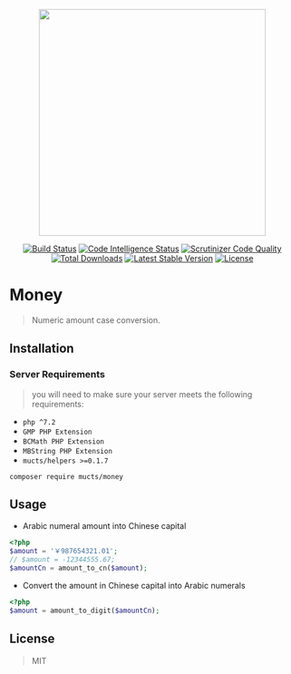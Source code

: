 <p align="center"><img src="https://images.mucts.com/image/exp_def_white.png" width="400"></p>
<p align="center">
    <a href="https://scrutinizer-ci.com/g/mucts/money"><img src="https://scrutinizer-ci.com/g/mucts/money/badges/build.png" alt="Build Status"></a>
    <a href="https://scrutinizer-ci.com/g/mucts/money"><img src="https://scrutinizer-ci.com/g/mucts/money/badges/code-intelligence.svg" alt="Code Intelligence Status"></a>
    <a href="https://scrutinizer-ci.com/g/mucts/money"><img src="https://scrutinizer-ci.com/g/mucts/money/badges/quality-score.png" alt="Scrutinizer Code Quality"></a>
    <a href="https://packagist.org/packages/mucts/money"><img src="https://poser.pugx.org/mucts/money/d/total.svg" alt="Total Downloads"></a>
    <a href="https://packagist.org/packages/mucts/money"><img src="https://poser.pugx.org/mucts/money/v/stable.svg" alt="Latest Stable Version"></a>
    <a href="https://packagist.org/packages/mucts/money"><img src="https://poser.pugx.org/mucts/money/license.svg" alt="License"></a>
</p>

# Money
> Numeric amount case conversion.

## Installation

### Server Requirements
>you will need to make sure your server meets the following requirements:

- `php ^7.2`
- `GMP PHP Extension`
- `BCMath PHP Extension`
- `MBString PHP Extension`
- `mucts/helpers >=0.1.7`

~~~shell
composer require mucts/money
~~~

## Usage

- Arabic numeral amount into Chinese capital 

~~~php
<?php
$amount = '￥987654321.01';
// $amount = -12344555.67;
$amountCn = amount_to_cn($amount);
~~~

- Convert the amount in Chinese capital into Arabic numerals

~~~php
<?php
$amount = amount_to_digit($amountCn);
~~~

## License
> MIT

